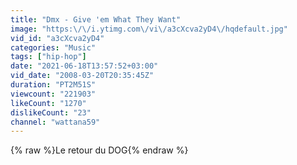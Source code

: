 ```yaml
---
title: "Dmx - Give 'em What They Want"
image: "https:\/\/i.ytimg.com\/vi\/a3cXcva2yD4\/hqdefault.jpg"
vid_id: "a3cXcva2yD4"
categories: "Music"
tags: ["hip-hop"]
date: "2021-06-18T13:57:52+03:00"
vid_date: "2008-03-20T20:35:45Z"
duration: "PT2M51S"
viewcount: "221903"
likeCount: "1270"
dislikeCount: "23"
channel: "wattana59"
---
```

{% raw %}Le retour du DOG{% endraw %}
